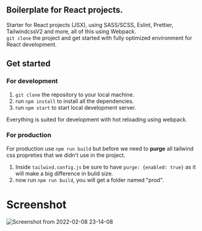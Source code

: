 ## Boilerplate for React projects.

Starter for React projects (JSX), using SASS/SCSS, Eslint, Prettier, TailwindcssV2 and more, all of this using Webpack.<br/>
`git clone` the project and get started with fully optimized environment for React development.<br/>

## Get started

### For development

1. `git clone` the repository to your local machine.
2. run `npm install` to install all the dependencies.
3. run `npm start` to start local development server.

Everything is suited for development with hot reloading using webpack.<br />

### For production

For production use `npm run build` but before we need to **purge** all tailwind css propreties that we didn't use in the project.

1. Inside `tailwind.config.js` be sure to have `purge: {enabled: true}` as it will make a big difference in build size.
2. now run `npm run build`, you will get a folder named "prod".


# Screenshot

![Screenshot from 2022-02-08 23-14-08](https://user-images.githubusercontent.com/26074662/153045645-161937fe-6ba8-411f-9234-bf769a9ae116.png)
